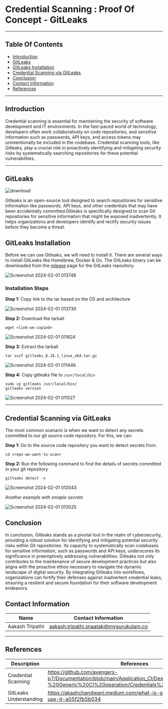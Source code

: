 
# Credential Scanning : Proof Of Concept - GitLeaks


***
## Table Of Contents 
+ [Introduction](#introduction)
+ [GitLeaks](#gitleaks)
+ [GitLeaks Installation](#gitleaks-installation)
+ [Credential Scanning via GitLeaks](#credential-scanning-via-gitleaks)
+ [Conclusion](#conclusion)
+ [Contact Information](#contact-information)
+ [References](#references)
***
## Introduction 
Credential scanning is essential for maintaining the security of software development and IT environments. In the fast-paced world of technology, developers often work collaboratively on code repositories, and sensitive information such as passwords, API keys, and access tokens may unintentionally be included in the codebase. Credential scanning tools, like Gitleaks, play a crucial role in proactively identifying and mitigating security risks by systematically searching repositories for these potential vulnerabilities. 
***
## GitLeaks
![download](https://github.com/avengers-p7/Documentation/assets/156056344/5e5c49c3-a946-4836-8353-b6ee6f8ddc40)

Gitleaks is an open-source tool designed to search repositories for sensitive information like passwords, API keys, and other credentials that may have been accidentally committed.Gitleaks is specifically designed to scan Git repositories for sensitive information that might be exposed inadvertently. It helps organizations and developers identify and rectify security issues before they become a threat.

## GitLeaks Installation
Before we can use Gitleaks, we will need to install it. There are several ways to install GitLeaks like Homebrew, Docker & Go. 
The GitLeaks binary can be downloaded from the [release](https://github.com/gitleaks/gitleaks/releases) page for the GitLeaks repository.

![Screenshot 2024-02-01 013748](https://github.com/avengers-p7/Documentation/assets/156056344/0d6225d7-47b6-4891-b063-0e58fcd6727a)

### Installation Steps 

**Step 1:** Copy link to the tar based on the OS and architecture 

![Screenshot 2024-02-01 013730](https://github.com/avengers-p7/Documentation/assets/156056344/682c41fa-b5ad-4d03-9c17-268647affb0b)

**Step 2:** Download the tarball 
```shell
wget <link-we-copied>
```
![Screenshot 2024-02-01 011624](https://github.com/avengers-p7/Documentation/assets/156056344/efaf0ec1-22b9-4d58-9db7-ed01be458f06)

**Step 3:** Extract the tarball
```shell
tar xvzf gitleaks_8.18.1_linux_x64.tar.gz
```
![Screenshot 2024-02-01 011446](https://github.com/avengers-p7/Documentation/assets/156056344/4d754ff3-5d9a-4f93-b458-02bf46e3cafb)

**Step 4:** Copy gitleaks file to `/usr/local/bin`
```shell
sudo cp gitleaks /usr/local/bin/
gitleaks version
```
![Screenshot 2024-02-01 011527](https://github.com/avengers-p7/Documentation/assets/156056344/830c711d-d685-473b-82ad-dff00bc53978)

***
## Credential Scanning via GitLeaks 
The most common scenario is when we want to detect any secrets committed to our git source code repository. For this, we can:

**Step 1:** Go to the source code repository you want to detect secrets from.

```shell
cd <repo-we-want-to-scan>
```

**Step 2:** Run the following command to find the details of secrets committed in your git repository

```shell
gitleaks detect -v
```
![Screenshot 2024-02-01 012043](https://github.com/avengers-p7/Documentation/assets/156056344/08aa1fab-089c-4b62-915d-228b78b631a9)

*Another example with smaple secrets*

![Screenshot 2024-02-01 013025](https://github.com/avengers-p7/Documentation/assets/156056344/84811b1a-98ca-4953-9835-858b4a18159d)


## Conclusion
In conclusion, Gitleaks stands as a pivotal tool in the realm of cybersecurity, providing a robust solution for identifying and mitigating potential security risks within Git repositories. Its capacity to systematically scan codebases for sensitive information, such as passwords and API keys, underscores its significance in preemptively addressing vulnerabilities. Gitleaks not only contributes to the maintenance of secure development practices but also aligns with the proactive ethos necessary to navigate the dynamic landscape of digital security. By integrating Gitleaks into workflows, organizations can fortify their defenses against inadvertent credential leaks, ensuring a resilient and secure foundation for their software development endeavors.

## Contact Information

| Name                 | Contact Information                                                                                     
|---------------------------------|------------------------------------------------------------|
| Aakash Tripathi                 |  aakash.tripathi.snaatak@mygurukulam.co
***
## References

|     Description                  | References  
| ---------------------------------| ------------------------------------------------------------------- |
| Credential Scanning | https://github.com/avengers-p7/Documentation/blob/main/Application_CI/Design/02-%20Generic%20CI%20operation/Credentials%20Scanning/README.md |
| GitLeaks Understanding | https://akashchandwani.medium.com/what-is-gitleaks-and-how-to-use-it-a05f2fb5b034 | 

